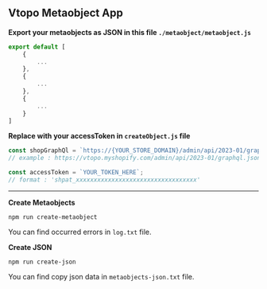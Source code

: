 ## Vtopo Metaobject App

**Export your metaobjects as JSON in this file `./metaobject/metaobject.js`**

```javascript
export default [
    {
        ...
    },
    {
        ...
    },
    {
        ...
    }
]
```

**Replace with your accessToken in `createObject.js` file**

```javascript
const shopGraphQl = `https://{YOUR_STORE_DOMAIN}/admin/api/2023-01/graphql.json`; 
// example : https://vtopo.myshopify.com/admin/api/2023-01/graphql.json

const accessToken = `YOUR_TOKEN_HERE`; 
// format : 'shpat_xxxxxxxxxxxxxxxxxxxxxxxxxxxxxxxxxx'

```
---

**Create Metaobjects**

```shell
npm run create-metaobject
```
<span>You can find occurred errors in `log.txt` file.</span>

**Create JSON**

```shell
npm run create-json
```
<span>You can find copy json data in `metaobjects-json.txt` file.</span>